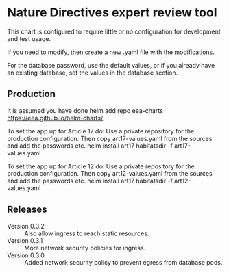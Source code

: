# Nature Directives expert review tool

This chart is configured to require little or no configuration for development and test usage.

If you need to modify, then create a new .yaml file with the modifications.

For the database password, use the default values, or if you already have an existing database,
set the values in the database section.

## Production

It is assumed you have done helm add repo eea-charts https://eea.github.io/helm-charts/

To set the app up for Article 17 do:
    Use a private repository for the production configuration.
    Then copy art17-values.yaml from the sources and add the passwords etc.
    helm install art17 habitatsdir -f art17-values.yaml

To set the app up for Article 12 do:
    Use a private repository for the production configuration.
    Then copy art12-values.yaml from the sources and add the passwords etc.
    helm install art17 habitatsdir -f art12-values.yaml

## Releases

<dl>

  <dt>Version 0.3.2</dt>
  <dd>Also allow ingress to reach static resources.</dd>

  <dt>Version 0.3.1</dt>
  <dd>More network security policies for ingress.</dd>

  <dt>Version 0.3.0</dt>
  <dd>Added network security policy to prevent egress from database pods.</dd>

</dl>
